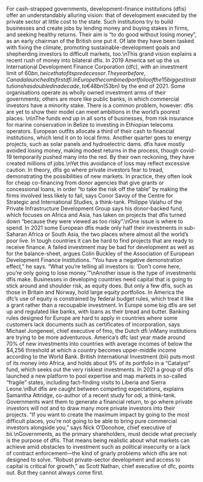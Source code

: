For cash-strapped governments, development-finance institutions (dfis) offer an understandably alluring vision: that of development executed by the private sector at little cost to the state. Such institutions try to build businesses and create jobs by lending money and buying stakes in firms, and seeking healthy returns. Their aim is “to do good without losing money”, as an early chairman of the British one put it. Of late they have been tasked with fixing the climate, promoting sustainable-development goals and shepherding investors to difficult markets, too.\nThis grand vision explains a recent rush of money into bilateral dfis. In 2019 America set up the us International Development Finance Corporation (dfc), with an investment limit of $60bn, twice that of its predecessor. The year before, Canada launched its first dfi. In Europe the combined portfolio of the 15 biggest institutions has doubled in a decade, to €48bn ($53bn) by the end of 2021. Some organisations operate as wholly owned investment arms of their governments; others are more like public banks, in which commercial investors have a minority stake. There is a common problem, however: dfis are yet to show their model can meet ambitions in the world’s poorest places. \n\nThe funds end up in all sorts of businesses, from risk insurance for marine conservation in Belize to investing in Ethiopian telecoms operators. European outfits allocate a third of their cash to financial institutions, which lend it on to local firms. Another quarter goes to energy projects, such as solar panels and hydroelectric dams. dfis have mostly avoided losing money, making modest returns in the process, though covid-19 temporarily pushed many into the red. By their own reckoning, they have created millions of jobs.\nYet this avoidance of loss may reflect excessive caution. In theory, dfis go where private investors fear to tread, demonstrating the possibilities of new markets. In practice, they often look for cheap co-financing from donor agencies that give grants or concessional loans, in order “to take the risk off the table” by making the firms involved less likely to fail, says Conor Savoy of the Centre for Strategic and International Studies, a think-tank. Philippe Valahu of the Private Infrastructure Development Group says his donor-backed fund, which focuses on Africa and Asia, has taken on projects that dfis turned down “because they were viewed as too risky”.\nOne issue is where to spend. In 2021 some European dfis made only half their investments in sub-Saharan Africa or South Asia, the two places where almost all the world’s poor live. In tough countries it can be hard to find projects that are ready to receive finance. A failed investment may be bad for development as well as for the balance-sheet, argues Colin Buckley of the Association of European Development Finance Institutions. “You have a negative demonstration effect,” he says. “What you’re telling all investors is: ‘Don’t come here, you’re only going to lose money.’”\nAnother issue is the type of investments dfis make. Businesses in developing countries need capital that is going to stick around and shoulder risk, as equity does. But only a few dfis, such as those in Britain and Norway, hold large equity portfolios. In America the dfc’s use of equity is constrained by federal budget rules, which treat it like a grant rather than a recoupable investment. In Europe some big dfis are set up and regulated like banks, with loans as their bread and butter. Banking rules designed for Europe are hard to apply in countries where some customers lack documents such as certificates of incorporation, says Michael Jongeneel, chief executive of fmo, the Dutch dfi.\nMany institutions are trying to be more adventurous. America’s dfc last year made around 70% of new investments into countries with average incomes of below the $4,256 threshold at which a country becomes upper-middle income according to the World Bank. British International Investment (bii) puts most of its money into Africa, and holds about 9% of its portfolio in a “Catalyst” fund, which seeks out the very riskiest investments. In 2021 a group of dfis launched a new platform to pool expertise and map markets in so-called “fragile” states, including fact-finding visits to Liberia and Sierra Leone.\nBut dfis are caught between competing expectations, explains Samantha Attridge, co-author of a recent study for odi, a think-tank. Governments want them to generate a financial return, to go where private investors will not and to draw many more private investors into their projects. “If you want to create the maximum impact by going to the most difficult places, you’re not going to be able to bring pure commercial investors alongside you,” says Nick O’Donohoe, chief executive of bii.\nGovernments, as the primary shareholders, must decide what precisely is the purpose of dfis. That means being realistic about what markets can achieve amid obstacles to investment such as political insecurity or a lack of contract enforcement—the kind of gnarly problems which dfis are not designed to solve. “Robust private-sector development and access to capital is critical for growth,” as Scott Nathan, chief executive of dfc, points out. But they cannot always come first. 